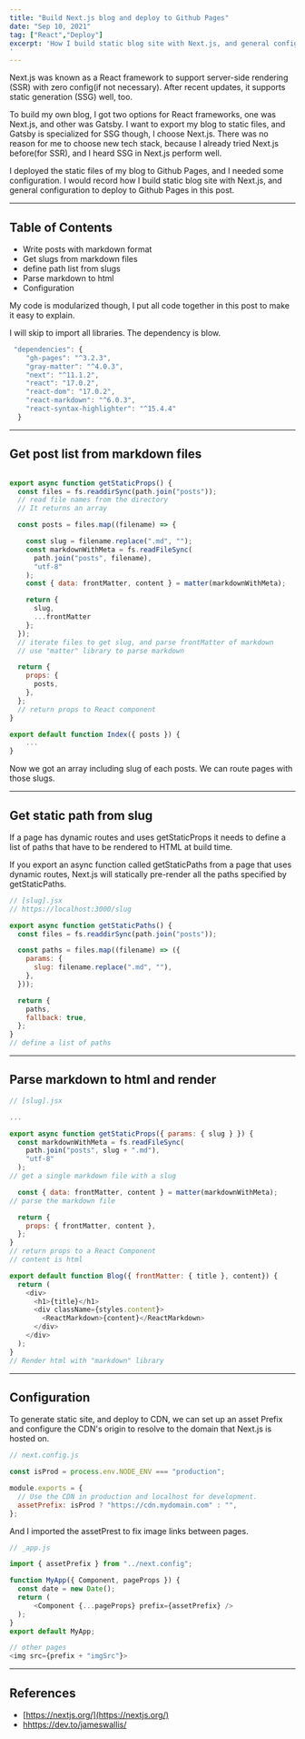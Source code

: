 ```yaml
---
title: "Build Next.js blog and deploy to Github Pages"
date: "Sep 10, 2021"
tag: ["React","Deploy"]
excerpt: 'How I build static blog site with Next.js, and general configuration to deploy to Github Pages in this post...
'
---
```


Next.js was known as a React framework to support server-side rendering (SSR) with zero config(if not necessary). After recent updates, it supports static generation (SSG) well, too.

To build my own blog, I got two options for React frameworks, one was Next.js, and other was Gatsby. I want to export my blog to static files, and Gatsby is specialized for SSG though, I choose Next.js. There was no reason for me to choose new tech stack, because I already tried Next.js before(for SSR), and I heard SSG in Next.js perform well.

I deployed the static files of my blog to Github Pages, and I needed some configuration. I would record how I build static blog site with Next.js, and general configuration to deploy to Github Pages in this post.

---

## Table of Contents

- Write posts with markdown format
- Get slugs from markdown files
- define path list from slugs
- Parse markdown to html
- Configuration

My code is modularized though, I put all code together in this post to make it easy to explain.

I will skip to import all libraries. The dependency is blow.

```javascript
 "dependencies": {
    "gh-pages": "^3.2.3",
    "gray-matter": "^4.0.3",
    "next": "^11.1.2",
    "react": "17.0.2",
    "react-dom": "17.0.2",
    "react-markdown": "^6.0.3",
    "react-syntax-highlighter": "^15.4.4"
  }
```

---

## Get post list from markdown files

```javascript

export async function getStaticProps() {
  const files = fs.readdirSync(path.join("posts"));
  // read file names from the directory
  // It returns an array

  const posts = files.map((filename) => {

    const slug = filename.replace(".md", "");
    const markdownWithMeta = fs.readFileSync(
      path.join("posts", filename),
      "utf-8"
    );
    const { data: frontMatter, content } = matter(markdownWithMeta);

    return {
      slug,
      ...frontMatter
    };
  });
  // iterate files to get slug, and parse frontMatter of markdown
  // use "matter" library to parse markdown

  return {
    props: {
      posts,
    },
  };
  // return props to React component
}

export default function Index({ posts }) {
    ...
}
```

Now we got an array including slug of each posts. We can route pages with those slugs.

---

## Get static path from slug

If a page has dynamic routes and uses getStaticProps it needs to define a list of paths that have to be rendered to HTML at build time.

If you export an async function called getStaticPaths from a page that uses dynamic routes, Next.js will statically pre-render all the paths specified by getStaticPaths.

```javascript
// [slug].jsx
// https://localhost:3000/slug

export async function getStaticPaths() {
  const files = fs.readdirSync(path.join("posts"));

  const paths = files.map((filename) => ({
    params: {
      slug: filename.replace(".md", ""),
    },
  }));

  return {
    paths,
    fallback: true,
  };
}
// define a list of paths
```

---

## Parse markdown to html and render

```javascript
// [slug].jsx

...

export async function getStaticProps({ params: { slug } }) {
  const markdownWithMeta = fs.readFileSync(
    path.join("posts", slug + ".md"),
    "utf-8"
  );
// get a single markdown file with a slug

  const { data: frontMatter, content } = matter(markdownWithMeta);
// parse the markdown file

  return {
    props: { frontMatter, content },
  };
}
// return props to a React Component
// content is html

export default function Blog({ frontMatter: { title }, content}) {
  return (
    <div>
      <h1>{title}</h1>
      <div className={styles.content}>
        <ReactMarkdown>{content}</ReactMarkdown>
      </div>
    </div>
  );
}
// Render html with "markdown" library
```

---

## Configuration

To generate static site, and deploy to CDN, we can set up an asset Prefix and configure the CDN's origin to resolve to the domain that Next.js is hosted on.

```javascript
// next.config.js

const isProd = process.env.NODE_ENV === "production";

module.exports = {
  // Use the CDN in production and localhost for development.
  assetPrefix: isProd ? "https://cdn.mydomain.com" : "",
};
```

And I imported the assetPrest to fix image links between pages.

```javascript
// _app.js

import { assetPrefix } from "../next.config";

function MyApp({ Component, pageProps }) {
  const date = new Date();
  return (
      <Component {...pageProps} prefix={assetPrefix} />
  );
}
export default MyApp;

// other pages
<img src={prefix + "imgSrc"}>
```

---

## References

- [https://nextjs.org/](https://nextjs.org/)
- [hhttps://dev.to/jameswallis/](https://dev.to/jameswallis/deploying-a-next-js-app-to-github-pages-24pn)
